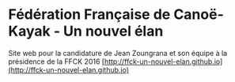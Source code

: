 # Fédération Française de Canoë-Kayak - Un nouvel élan

Site web pour la candidature de Jean Zoungrana et son équipe à la présidence de la FFCK 2016 [http://ffck-un-nouvel-elan.github.io](http://ffck-un-nouvel-elan.github.io)
